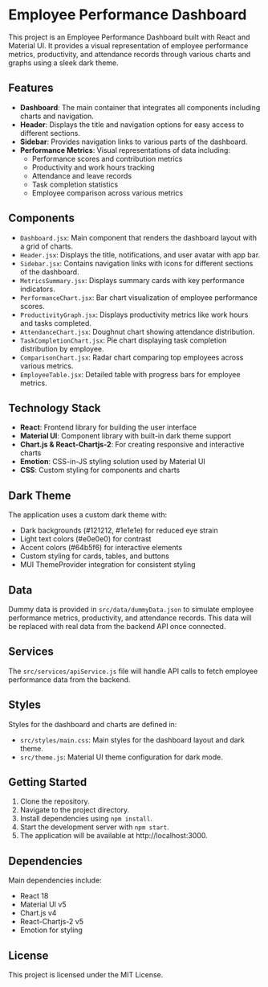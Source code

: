 # Employee Performance Dashboard

This project is an Employee Performance Dashboard built with React and Material UI. It provides a visual representation of employee performance metrics, productivity, and attendance records through various charts and graphs using a sleek dark theme.

## Features

- **Dashboard**: The main container that integrates all components including charts and navigation.
- **Header**: Displays the title and navigation options for easy access to different sections.
- **Sidebar**: Provides navigation links to various parts of the dashboard.
- **Performance Metrics**: Visual representations of data including:
  - Performance scores and contribution metrics
  - Productivity and work hours tracking
  - Attendance and leave records
  - Task completion statistics
  - Employee comparison across various metrics

## Components

- `Dashboard.jsx`: Main component that renders the dashboard layout with a grid of charts.
- `Header.jsx`: Displays the title, notifications, and user avatar with app bar.
- `Sidebar.jsx`: Contains navigation links with icons for different sections of the dashboard.
- `MetricsSummary.jsx`: Displays summary cards with key performance indicators.
- `PerformanceChart.jsx`: Bar chart visualization of employee performance scores.
- `ProductivityGraph.jsx`: Displays productivity metrics like work hours and tasks completed.
- `AttendanceChart.jsx`: Doughnut chart showing attendance distribution.
- `TaskCompletionChart.jsx`: Pie chart displaying task completion distribution by employee.
- `ComparisonChart.jsx`: Radar chart comparing top employees across various metrics.
- `EmployeeTable.jsx`: Detailed table with progress bars for employee metrics.

## Technology Stack

- **React**: Frontend library for building the user interface
- **Material UI**: Component library with built-in dark theme support
- **Chart.js & React-Chartjs-2**: For creating responsive and interactive charts
- **Emotion**: CSS-in-JS styling solution used by Material UI
- **CSS**: Custom styling for components and charts

## Dark Theme

The application uses a custom dark theme with:
- Dark backgrounds (#121212, #1e1e1e) for reduced eye strain
- Light text colors (#e0e0e0) for contrast
- Accent colors (#64b5f6) for interactive elements
- Custom styling for cards, tables, and buttons
- MUI ThemeProvider integration for consistent styling

## Data

Dummy data is provided in `src/data/dummyData.json` to simulate employee performance metrics, productivity, and attendance records. This data will be replaced with real data from the backend API once connected.

## Services

The `src/services/apiService.js` file will handle API calls to fetch employee performance data from the backend.

## Styles

Styles for the dashboard and charts are defined in:
- `src/styles/main.css`: Main styles for the dashboard layout and dark theme.
- `src/theme.js`: Material UI theme configuration for dark mode.

## Getting Started

1. Clone the repository.
2. Navigate to the project directory.
3. Install dependencies using `npm install`.
4. Start the development server with `npm start`.
5. The application will be available at http://localhost:3000.

## Dependencies

Main dependencies include:
- React 18
- Material UI v5
- Chart.js v4
- React-Chartjs-2 v5
- Emotion for styling

## License

This project is licensed under the MIT License.